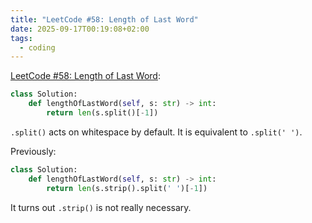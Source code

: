 ```yaml
---
title: "LeetCode #58: Length of Last Word"
date: 2025-09-17T00:19:08+02:00
tags:
  - coding
---
```


[LeetCode #58: Length of Last Word](https://leetcode.com/problems/length-of-last-word/):

```python
class Solution:
    def lengthOfLastWord(self, s: str) -> int:
        return len(s.split()[-1])
```

`.split()` acts on whitespace by default. It is equivalent to `.split(' ')`.

Previously:

```python
class Solution:
    def lengthOfLastWord(self, s: str) -> int:
        return len(s.strip().split(' ')[-1])
```

It turns out `.strip()` is not really necessary.

